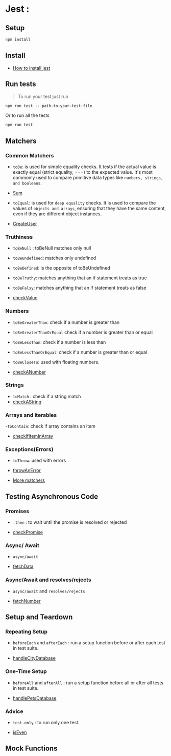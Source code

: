 # Jest :

## Setup

```Markdown
npm install
```

## Install

- [How to install jest](./install/README.md)

## Run tests

> To run your test just run

```Markdown
npm run test -- path-to-your-test-file
```

Or to run all the tests

```Markdown
npm run test
```

## Matchers

### Common Matchers

- `toBe`: is used for simple equality checks. It tests if the actual value is
  exactly equal (strict equality, ===) to the expected value. It's most commonly
  used to compare primitive data types like `numbers, strings, and booleans`.
- [Sum](./examples/example-1/sum.js)

- `toEqual`: is used for `deep equality` checks. It is used to compare the
  values of `objects and arrays`, ensuring that they have the same content, even
  if they are different object instances.
- [CreateUser](./examples/example-2/createUser.js)

### Truthiness

- `toBeNull` : toBeNull matches only null
- `toBeUndefined`: matches only undefined
- `toBeDefined`: is the opposite of toBeUndefined
- `toBeTruthy`: matches anything that an if statement treats as true
- `toBeFalsy`: matches anything that an if statement treats as false

- [checkValue](./examples/example-3/checkValue.js)

### Numbers

- `toBeGreaterThan`: check if a number is greater than
- `toBeGreaterThanOrEqual` check if a number is greater than or equal
- `toBeLessThan`: check if a number is less than
- `toBeLessThanOrEqual`: check if a number is greater than or equal
- `toBeCloseTo`: used with floating numbers.

- [checkANumber](./examples/example-4/multiplyTwoNumbers.js)

### Strings

- `toMatch` : check if a string match
- [checkAString](./examples/example-5/checkAString.js)

### Arrays and iterables

-`toContain`: check if array contains an item

- [checkIfItemInArray](./examples/example-6/checkIfItemInArray.js)

### Exceptions(Errors)

- `toThrow`: used with errors

- [throwAnError](./examples/example-7/throwAnError.js)

- [More matchers](https://jestjs.io/docs/expect)

## Testing Asynchronous Code

### Promises

- `.then` : to wait until the promise is resolved or rejected

- [checkPromise](./examples/example-8/checkPromise.js)

### Async/ Await

- `async/await`

- [fetchData](./examples/example-9/fetchData.js)

### Async/Await and resolves/rejects

- `async/await` and `resolves/rejects`

- [fetchNumber](./examples/example-10/fetchNumber.js)

## Setup and Teardown

### Repeating Setup

- `beforeEach` and `afterEach` : run a setup function before or after each test
  in test suite.

- [handleCityDatabase](./examples/example-11/handleCityDatabase.js)

### One-Time Setup

- `beforeAll` and `afterAll` : run a setup function before all or after all
  tests in test suite.

- [handlePetsDatabase](./examples/example-12/handlePetsDatabase.js)

### Advice

- `test.only` : to run only one test.

- [isEven](./examples/example-13/isEven.js)

## Mock Functions
